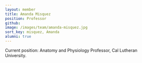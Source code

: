 ```yaml
---
layout: member
title: Amanda Misquez
position: Professor
github: 
image: /images/team/amanda-misquez.jpg
sort_key: misquez, Amanda
alumni: true
---
```


Current position: Anatomy and Physiology Professor, Cal Lutheran University.
